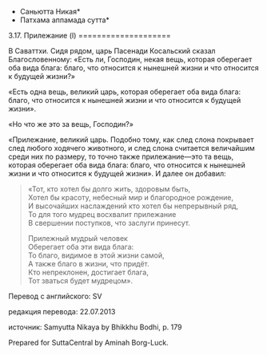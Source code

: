* Саньютта Никая*
* Патхама аппамада сутта*

3\.17\. Прилежание \(I\)
\=\=\=\=\=\=\=\=\=\=\=\=\=\=\=\=\=\=\=\=

В Саваттхи\. Сидя рядом, царь Пасенади Косальский сказал Благословенному: «Есть ли, Господин, некая вещь, которая оберегает оба вида блага: благо, что относится к нынешней жизни и что относится к будущей жизни?»

«Есть одна вещь, великий царь, которая оберегает оба вида блага: благо, что относится к нынешней жизни и что относится к будущей жизни»\.

«Но что же это за вещь, Господин?»

«Прилежание, великий царь\. Подобно тому, как след слона покрывает след любого ходячего животного, и след слона считается величайшим среди них по размеру, то точно также прилежание—это та вещь, которая оберегает оба вида блага: благо, что относится к нынешней жизни и что относится к будущей жизни»\. И далее он добавил:

> «Тот, кто хотел бы долго жить, здоровым быть,  
> Хотел бы красоту, небесный мир и благородное рождение,  
> И высочайших наслаждений кто хотел бы непрерывный ряд,  
> То для того мудрец восхвалит прилежание  
> В свершении поступков, что заслуги принесут\.  
>   
> Прилежный мудрый человек  
> Оберегает оба эти вида блага:  
> То благо, видимое в этой жизни самой,  
> А также благо в жизни, что придёт\.  
> Кто непреклонен, достигает блага,  
> Тот зваться будет мудрецом»\.

Перевод с английского: SV

редакция перевода: 22\.07\.2013

источник: Samyutta Nikaya by Bhikkhu Bodhi, p\. 179

Prepared for SuttaCentral by Aminah Borg\-Luck\.